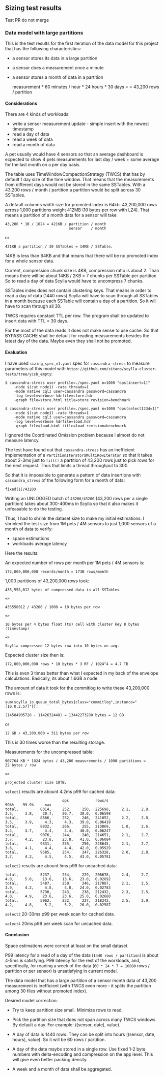 Sizing test results
-------------------

Test PR do not merge

### Data model with large partitions

This is the test results for the first iteration of the data
model for this project that has the following characteristics:

- a sensor stores its data in a large partition
- a sensor does a measurement once a minute
- a sensor stores a month of data in a partition

    measurement * 60 minutes / hour * 24 hours * 30 days =
    = 43,200 rows / partition

#### Considerations

There are 4 kinds of workloads:

- write a sensor measurement update - simple insert with the newest
  timestamp
- read a day of data
- read a week of data
- read a month of data

A pet usually would have 4 sensors so that an average dashboard
is ecpected to show 4 pets measurements for last day / week +
some average for the last month on a per day basis.

The table uses TimeWindowCompactionStrategy (TWCS) that has by default
1 day size of the time window. That means that the measurements from
different days would not be stored in the same SSTables. With
a 43,200 rows / month / partition a partition would be split
across 30 SSTables.

A default columns width size for promoted index is 64kb. 43,200,000
rows across 1,000 partitions weight 412MB (10 bytes per row with LZ4).
That means a partition of a month data for a sensor will take

    43,200 * 10 / 1024 = 421KB / partition / month
                                 sensor    / month

or

    421KB a partition / 30 SSTables = 14KB / SSTable.

14KB is less than 64KB and that means that there will be no promoted
index for a whole sensor data.

Current, compression chunk size is 4KB, compression ratio is about 2.
Than means there will be about 14KB / 2KB = 7 chunks per SSTable per
partition. So to read a day of data Scylla would have to uncompress
7 chunks.

SSTables index does not contain clustering keys. That means in order
to read a day of data (1440 rows) Scylla will have to scan through
all SSTables in a month because each SSTable will contain a day of
a partition. So it will have to scan through all 30.

TWCS requires constant TTL per row. The program shall be updated to
insert data with TTL = 30 days.

For the most of the data reads it does not make sense to use cache.
So that BYPASS CACHE shall be default for reading measurements besides
the latest day of the data. Maybe even they shall not be promoted.

#### Evaluation

I have used `sizing_spec_v1.yaml` spec for `cassandra-stress` to
measure parameters of this model with `https://github.com/sitano/scylla-cluster-tests/tree/ycsb_empty`:

    $ cassandra-stress user profile=./spec.yaml n=1000 "ops(insert=1)"
        -node $(cat node1) -rate threads=1
        -mode native cql3 user=cassandra password=cassandra
        -log level=verbose hdrfile=store.hdr
        -graph file=store.html title=store revision=benchmark

    $ cassandra-stress user profile=./spec.yaml n=1000 "ops(select1234=1)"
        -node $(cat node1) -rate threads=1
        -mode native cql3 user=cassandra password=cassandra
        -log level=verbose hdrfile=load.hdr
        -graph file=load.html title=load revision=benchmark

I ignored the Coordinated Omission problem because I almost do not
measure latency.

The test have found out that `cassandra-stress` has an inefficient
implementation of a `PartitionIterator$MultiRowIterator` so that it
takes about 2-3ms just to `fill()` a partition of 43,200 rows just
to pick rows for the next request. Thus that limits a thread
throughput to 300.

So that it is impossible to generate a pattern of data insertions
with `cassandra_stress` of the following form for a month of data:

    fixed(1)/43200

Writing an UNLOGGED batch of `43200/43200` (43,200 rows per a single
partition) takes about 300-400ms in Scylla so that it also makes it
unfeasable to do the testing.

Thus, I had to shrink the dataset size to make my initial estimations.
I shrinked the test size from 1M pets / 4M sensors to just 1,000
sensors of a month of data to verify:

- space estimations
- workloads average latency

Here the results:

An expected number of rows per month per 1M pets / 4M sensors is:

    172,800,000,000 records/month = 173B rows/month

1,000 partitions of 43,200,000 rows took:

    433,558,012 bytes of compressed data in all SSTables

    =>

    433558012 / 43200 / 1000 = 10 bytes per row

    =>

    10 bytes per 4 bytes float (ts) cell with cluster key 8 bytes (timestamp)

    =>

    Scylla compressed 12 bytes row into 10 bytes on avg.

Expected cluster size then is:

    172,800,000,000 rows * 10 bytes * 3 RF / 1024^4 = 4.7 TB

This is even 3 times better than what I expected in my back of
the envelope calculations. Basically, its about 1.6GB a node. 

The amount of data it took for the commitlog to write these 43,200,000
rows is:

    sum(scylla_io_queue_total_bytes{class="commitlog",instance="[10.0.2.57]"}):

    (14584905728 - 1142632448) = 13442273280 bytes = 12 GB

or 

    12 GB / 43,200,000 = 311 bytes per row

This is 30 times worse than the resulting storage.

Measurements for the uncompressed table:

    907764 KB * 1024 bytes / 43,200 measurements / 1000 partitions =
    22 bytes / row

    =>

    projected cluster size 10TB.

`select1` results are abount 4.2ms p99 for cached data:

                              ops            rows/s                                 99%%    99.9%     max
    total,          8314,     252,     250,  225698,     2.1,     2.8,     3.5,     3.8,    20.7,    20.7,   38.0,  0.06598
    total,          8566,     252,     246,  241052,     2.2,     2.8,     3.5,     3.9,     4.3,     4.3,   39.0,  0.06419
    total,          8832,     266,     255,  213869,     1.8,     2.6,     3.4,     3.7,     4.4,     4.4,   40.0,  0.06247
    total,          9076,     244,     240,  214651,     2.1,     2.7,     3.7,     4.2,    23.8,    23.8,   41.0,  0.06084
    total,          9331,     255,     250,  228645,     2.1,     2.7,     3.6,     4.1,     4.4,     4.4,   42.0,  0.05929
    total,          9585,     254,     247,  226328,     2.0,     2.8,     3.7,     4.2,     4.5,     4.5,   43.0,  0.05781

`select2` results are abount 5ms p99 for uncached data:

    total,          5237,     234,     229,  206678,     2.4,     2.7,     4.0,     5.0,    13.6,    13.6,   23.0,  0.02892
    total,          5487,     250,     246,  217087,     2.1,     2.5,     3.9,     4.2,     4.8,     4.8,   24.0,  0.02783
    total,          5730,     243,     238,  212432,     2.3,     2.5,     4.0,     4.9,    23.6,    23.6,   25.0,  0.02680
    total,          5962,     232,     227,  218342,     2.5,     2.9,     4.2,     4.8,     5.2,     5.2,   26.0,  0.02587

`select3` 20-30ms p99 per week scan for cached data.

`select4` 20ms p99 per week scan for uncached data.

#### Conclusion

Space estimations were correct at least on the small dataset.

P99 latency for a read of a day of the data (`1440 rows / partition`)
is about 4-5ms is satisfying. P99 latency for the rest of the workloads,
and, specifically, for reading a week of the data (`60 * 24 * 7 = 10080`
rows / partition or per sensor) is unsatisfying in current model.

The data model that has a large partition of a sensor month data of
43,200 measurement is inefficient (with TWCS even more - it splits
the partition among 30 files without promoted index).

Desired model correction:

- Try to keep partition size small. Minimize rows to read.

- Pick the partition size that does not span across many TWCS windows.
  By default a day. For example: ((sensor, date), value).

- A day of data is 1440 rows. They can be split into hours
  ((sensor, date, hours), value). So it will be 60 rows / partition.

- A day of the data maybe stored in a single row. Use fixed 1-2 byte
  numbers with delta-encoding and compression on the app level.
  This will give even better packing density.

- A week and a month of data shall be aggregated.
